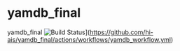 # yamdb_final
yamdb_final
![Build Status](https://github.com/hi-ais/yamdb_final/workflows/Django-app%20workflow/badge.svg)](https://github.com/hi-ais/yamdb_final/actions/workflows/yamdb_workflow.yml)
